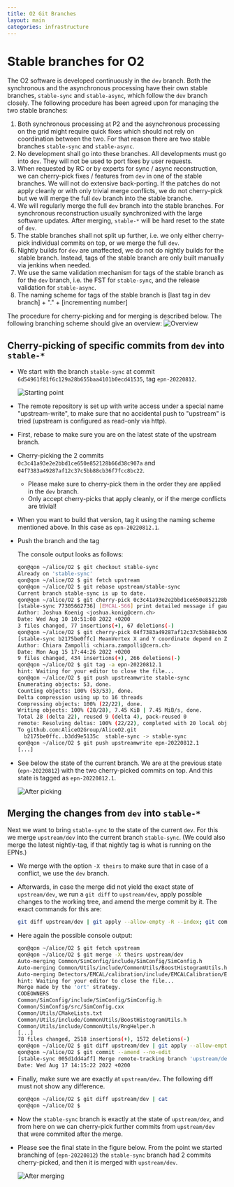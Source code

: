 ```yaml
---
title: O2 Git Branches
layout: main
categories: infrastructure
---
```


# Stable branches for O2

The O2 software is developed continuously in the `dev` branch. Both the synchronous and the asynchronous processing have their own stable branches, `stable-sync` and `stable-async`, which follow the `dev` branch closely. The following procedure has been agreed upon for managing the two stable branches:

1. Both synchronous processing at P2 and the asynchronous processing on the grid might require quick fixes which should not rely on coordination between the two. For that reason there are two stable branches `stable-sync` and `stable-async`.
2. No development shall go into these branches. All developments must go into `dev`. They will not be used to port fixes by user requests.
3. When requested by RC or by experts for sync / async reconstruction, we can cherry-pick fixes / features from `dev` in one of the stable branches. We will not do extensive back-porting. If the patches do not apply cleanly or with only trivial merge conflicts, we do not cherry-pick but we will merge the full `dev` branch into the stable branche.
4. We will regularly merge the full `dev` branch into the stable branches. For synchronous reconstruction usually synchronized with the large software updates. After merging, `stable-*` will be hard reset to the state of `dev`.
5. The stable branches shall not split up further, i.e. we only either cherry-pick individual commits on top, or we merge the full `dev`.
6. Nightly builds for `dev` are unaffected, we do not do nightly builds for the stable branch. Instead, tags of the stable branch are only built manually via jenkins when needed.
7. We use the same validation mechanism for tags of the stable branch as for the `dev` branch, i.e. the FST for `stable-sync`, and the release validation for `stable-async`.
8. The naming scheme for tags of the stable branch is [last tag in dev branch] + "." + [incrementing number]


The procedure for cherry-picking and for merging is described below. The following branching scheme should give an overview:
![Overview]({{site.baseurl}}/images/branching-scheme.png)

## Cherry-picking of specific commits from `dev` into `stable-*`


- We start with the branch `stable-sync` at commit `6d54961f81f6c129a28b655baa4101b0ecd41535`, tag `epn-20220812`.

  ![Starting point]({{site.baseurl}}/images/branching-screenshot1.png)

- The remote repository is set up with write access under a special name "upstream-write", to make sure that no accidental push to "upstream" is tried (upstream is configured as read-only via http).
- First, rebase to make sure you are on the latest state of the upstream branch.
- Cherry-picking the 2 commits `0c3c41a93e2e2bbd1ce650e852128b66d38c907a` and `04f7383a49287af12c37c5bb88cb36f7fcc8bc22`.
  - Please make sure to cherry-pick them in the order they are applied in the `dev` branch.
  - Only accept cherry-picks that apply cleanly, or if the merge conflicts are trivial!
- When you want to build that version, tag it using the naming scheme mentioned above. In this case as `epn-20220812.1`.
- Push the branch and the tag

  The console output looks as follows:

  ```bash
  qon@qon ~/alice/O2 $ git checkout stable-sync
  Already on 'stable-sync'
  qon@qon ~/alice/O2 $ git fetch upstream
  qon@qon ~/alice/O2 $ git rebase upstream/stable-sync
  Current branch stable-sync is up to date.
  qon@qon ~/alice/O2 $ git cherry-pick 0c3c41a93e2e2bbd1ce650e852128b66d38c907a
  [stable-sync 77305662736] [EMCAL-566] print detailed message if gaus fit fails
  Author: Joshua Koenig <joshua.konig@cern.ch>
  Date: Wed Aug 10 10:51:08 2022 +0200
  3 files changed, 77 insertions(+), 67 deletions(-)
  qon@qon ~/alice/O2 $ git cherry-pick 04f7383a49287af12c37c5bb88cb36f7fcc8bc22
  [stable-sync b2175be0ffc] MeanVertex X and Y coordinate depend on Z (#9315)
  Author: Chiara Zampolli <chiara.zampolli@cern.ch>
  Date: Mon Aug 15 17:44:26 2022 +0200
  9 files changed, 434 insertions(+), 266 deletions(-)
  qon@qon ~/alice/O2 $ git tag -a epn-20220812.1
  hint: Waiting for your editor to close the file...
  qon@qon ~/alice/O2 $ git push upstreamwrite stable-sync
  Enumerating objects: 53, done.
  Counting objects: 100% (53/53), done.
  Delta compression using up to 16 threads
  Compressing objects: 100% (22/22), done.
  Writing objects: 100% (28/28), 7.45 KiB | 7.45 MiB/s, done.
  Total 28 (delta 22), reused 9 (delta 4), pack-reused 0
  remote: Resolving deltas: 100% (22/22), completed with 20 local objects.
  To github.com:AliceO2Group/AliceO2.git
    b2175be0ffc..b3dd9e5135c  stable-sync -> stable-sync
  qon@qon ~/alice/O2 $ git push upstreamwrite epn-20220812.1
  [...]
  ```

- See below the state of the current branch. We are at the previous state (`epn-20220812`) with the two cherry-picked commits on top. And this state is tagged as `epn-20220812.1`.

  ![After picking]({{site.baseurl}}/images/branching-screenshot2.png)

## Merging the changes from `dev` into `stable-*`

Next we want to bring `stable-sync` to the state of the current `dev`. For this we merge `upstream/dev` into the current branch `stable-sync`. (We could also merge the latest nightly-tag, if that nightly tag is what is running on the EPNs.)
- We merge with the option `-X theirs` to make sure that in case of a conflict, we use the `dev` branch.
- Afterwards, in case the merge did not yield the exact state of `upstream/dev`, we run a `git diff` to `upstream/dev`, apply possible changes to the working tree, and amend the merge commit by it. The exact commands for this are:

  ```bash
  git diff upstream/dev | git apply --allow-empty -R --index; git commit --amend --no-edit
  ```

- Here again the possible console output:

  ```bash
  qon@qon ~/alice/O2 $ git fetch upstream
  qon@qon ~/alice/O2 $ git merge -X theirs upstream/dev
  Auto-merging Common/SimConfig/include/SimConfig/SimConfig.h
  Auto-merging Common/Utils/include/CommonUtils/BoostHistogramUtils.h
  Auto-merging Detectors/EMCAL/calibration/include/EMCALCalibration/EMCALCalibExtractor.h
  hint: Waiting for your editor to close the file...
  Merge made by the 'ort' strategy.
  CODEOWNERS                                                                     |    4 +-
  Common/SimConfig/include/SimConfig/SimConfig.h                                 |    6 +-
  Common/SimConfig/src/SimConfig.cxx                                             |    6 +-
  Common/Utils/CMakeLists.txt                                                    |    2 +-
  Common/Utils/include/CommonUtils/BoostHistogramUtils.h                         |  142 +++++++++++++++++++++++++++++++-
  Common/Utils/include/CommonUtils/RngHelper.h                                   |    6 +-
  [...]
  78 files changed, 2518 insertions(+), 1572 deletions(-)
  qon@qon ~/alice/O2 $ git diff upstream/dev | git apply --allow-empty -R --index
  qon@qon ~/alice/O2 $ git commit --amend --no-edit
  [stable-sync 005d1dd4aff] Merge remote-tracking branch 'upstream/dev' into stable-sync
  Date: Wed Aug 17 14:15:22 2022 +0200
  ```

- Finally, make sure we are exactly at `upstream/dev`. The following diff must not show any difference.

  ```bash
  qon@qon ~/alice/O2 $ git diff upstream/dev | cat
  qon@qon ~/alice/O2 $
  ```

- Now the `stable-sync` branch is exactly at the state of `upstream/dev`, and from here on we can cherry-pick further commits from `upstream/dev` that were commited after the merge.

- Please see the final state in the figure below. From the point we started branching of (`epn-20220812`) the `stable-sync` branch had 2 commits cherry-picked, and then it is merged with `upstream/dev`.

  ![After merging]({{site.baseurl}}/images/branching-screenshot3.png)
